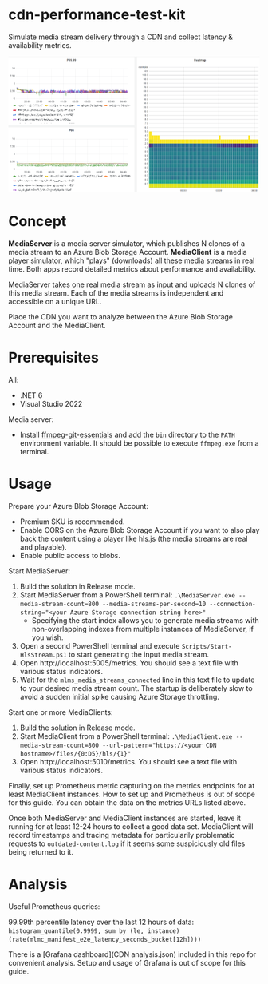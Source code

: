 # cdn-performance-test-kit

Simulate media stream delivery through a CDN and collect latency &amp; availability metrics.

![](screenshot.png)

# Concept

**MediaServer** is a media server simulator, which publishes N clones of a media stream to an Azure Blob Storage Account. **MediaClient** is a media player simulator, which "plays" (downloads) all these media streams in real time. Both apps record detailed metrics about performance and availability.

MediaServer takes one real media stream as input and uploads N clones of this media stream. Each of the media streams is independent and accessible on a unique URL.

Place the CDN you want to analyze between the Azure Blob Storage Account and the MediaClient.

# Prerequisites

All:

* .NET 6
* Visual Studio 2022

Media server:

* Install [ffmpeg-git-essentials](https://www.gyan.dev/ffmpeg/builds/) and add the `bin` directory to the `PATH` environment variable. It should be possible to execute `ffmpeg.exe` from a terminal.

# Usage

Prepare your Azure Blob Storage Account:

* Premium SKU is recommended.
* Enable CORS on the Azure Blob Storage Account if you want to also play back the content using a player like hls.js (the media streams are real and playable).
* Enable public access to blobs.

Start MediaServer:

1. Build the solution in Release mode.
1. Start MediaServer from a PowerShell terminal: `.\MediaServer.exe --media-stream-count=800 --media-streams-per-second=10 --connection-string="<your Azure Storage connection string here>"`
    * Specifying the start index allows you to generate media streams with non-overlapping indexes from multiple instances of MediaServer, if you wish.
1. Open a second PowerShell terminal and execute `Scripts/Start-HlsStream.ps1` to start generating the input media stream.
1. Open http://localhost:5005/metrics. You should see a text file with various status indicators.
1. Wait for the `mlms_media_streams_connected` line in this text file to update to your desired media stream count. The startup is deliberately slow to avoid a sudden initial spike causing Azure Storage throttling.

Start one or more MediaClients:

1. Build the solution in Release mode.
1. Start MediaClient from a PowerShell terminal: `.\MediaClient.exe --media-stream-count=800 --url-pattern="https://<your CDN hostname>/files/{0:D5}/hls/{1}"`
1. Open http://localhost:5010/metrics. You should see a text file with various status indicators.

Finally, set up Prometheus metric capturing on the metrics endpoints for at least MediaClient instances. How to set up and Prometheus is out of scope for this guide. You can obtain the data on the metrics URLs listed above.

Once both MediaServer and MediaClient instances are started, leave it running for at least 12-24 hours to collect a good data set. MediaClient will record timestamps and tracing metadata for particularily problematic requests to `outdated-content.log` if it seems some suspiciously old files being returned to it.

# Analysis

Useful Prometheus queries:

99.99th percentile latency over the last 12 hours of data: `histogram_quantile(0.9999, sum by (le, instance) (rate(mlmc_manifest_e2e_latency_seconds_bucket[12h])))`

There is a [Grafana dashboard](CDN analysis.json) included in this repo for convenient analysis. Setup and usage of Grafana is out of scope for this guide.